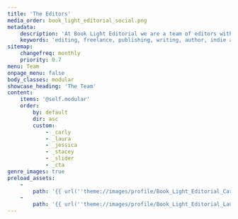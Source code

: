 ```yaml
---
title: 'The Editors'
media_order: book_light_editorial_social.png
metadata:
    description: 'At Book Light Editorial we are a team of editors with over two decades of combined experience helping authors publish their books. Helping you bring your book to light is our goal.'
    keywords: 'editing, freelance, publishing, writing, author, indie author, editor, self-publishing, developmental editing, copyediting, manuscript, team'
sitemap:
    changefreq: monthly
    priority: 0.7
menu: Team
onpage_menu: false
body_classes: modular
showcase_heading: 'The Team'
content:
    items: '@self.modular'
    order:
        by: default
        dir: asc
        custom:
            - _carly
            - _laura
            - _jessica
            - _stacey
            - _slider
            - _cta
genre_images: true
preload_assets:
    -
        path: '{{ url(''theme://images/profile/Book_Light_Editorial_Carly_Hayward.png'') }}'
    -
        path: '{{ url(''theme://images/profile/Book_Light_Editorial_Laura_Dennison.jpg'') }}'
---
```


